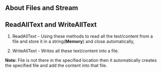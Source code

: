 ## About Files and Stream

## ReadAllText and WriteAllText 
1. ReadAllText - Using these methods to read all the text/content from a file and store it in a string(**Memory**) and close automatically,

2. WriteAllText - Writes all these text/content into a file. 

**Note:** File is not there in the specified location then it automatically creates the specified file and add the content into that file.

